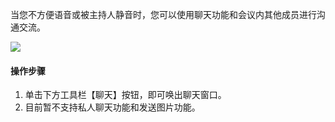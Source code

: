 当您不方便语音或被主持人静音时，您可以使用聊天功能和会议内其他成员进行沟通交流。

![](https://main.qcloudimg.com/raw/7df27d80255ceaa94140ff2f668c6d56.jpg)

#### 操作步骤
1. 单击下方工具栏【聊天】按钮，即可唤出聊天窗口。
2. 目前暂不支持私人聊天功能和发送图片功能。
